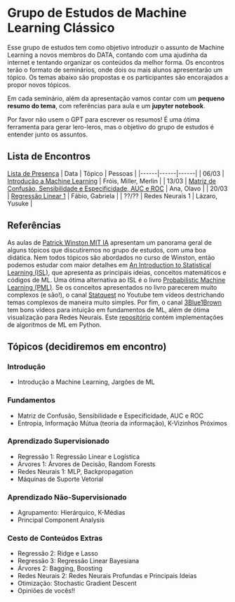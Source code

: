 # Grupo de Estudos de Machine Learning Clássico
Esse grupo de estudos tem como objetivo introduzir o assunto de Machine Learning a novos membros do DATA, 
contando com uma ajudinha da internet e tentando organizar os conteúdos da melhor forma.
Os encontros terão o formato de seminários, onde dois ou mais alunos apresentarão um tópico. Os temas abaixo são propostas e os participantes são encorajados a propor novos tópicos.

Em cada seminário, além da apresentação vamos contar com um **pequeno resumo do tema**, com referências para aula e um **jupyter notebook**. 

Por favor não usem o GPT para escrever os resumos! É uma ótima ferramenta para gerar lero-leros, mas o objetivo do grupo de estudos é entender junto os assuntos.


## Lista de Encontros
[Lista de Presença](https://docs.google.com/spreadsheets/d/1RFlnmhCNK8sZDEaeh0Mpsr8sJ8VKD_Kr6ZAW2Ik_6yw/edit?usp=sharing) 
| Data | Tópico | Pessoas |
|------|------|------|
| 06/03 | [Introdução a Machine Learning](meetings/mlc01/README.md) | Fróis, Miller, Merlin |
| 13/03 | [Matriz de Confusão, Sensibilidade e Especificidade, AUC e ROC](meetings/mlc02/README.md) | Ana, Olavo |
| 20/03 | [Regressão Linear 1](meetings/mlc03/README.md) | Fábio, Gabriela |
| ??/?? | Redes Neurais 1 | Lázaro, Yusuke |

## Referências
As aulas de [Patrick Winston MIT IA](https://www.youtube.com/watch?v=TjZBTDzGeGg&list=PLUl4u3cNGP63gFHB6xb-kVBiQHYe_4hSi) apresentam um panorama geral de alguns tópicos que discutiremos no grupo de estudos, com uma boa didática. Nem todos tópicos são abordados no curso de Winston, então podemos estudar com maior detalhes em [An Introduction to Statistical Learning (ISL)](https://www.statlearning.com/), que apresenta as principais ideias, conceitos matemáticos e códigos de ML. Uma ótima alternativa ao ISL é o livro [Probabilistic Machine Learning (PML)](https://probml.github.io/pml-book/book1.html). Se os conceitos apresentados no livro parecerem muito complexos (e são!), o canal [Statquest](https://www.youtube.com/@statquest) no Youtube tem vídeos destrichando temas complexos de maneira muito simples. Por fim, o canal [3Blue1Brown](https://www.youtube.com/@3blue1brown) tem bons vídeos para intuição em fundamentos de ML, além de ótima visualização para Redes Neurais. 
Este [repositório](https://github.com/zotroneneis/machine_learning_basics) contém implementações de algoritmos de ML em Python.

## Tópicos (decidiremos em encontro)
### Introdução
- Introdução a Machine Learning, Jargões de ML
### Fundamentos
- Matriz de Confusão, Sensibilidade e Especificidade, AUC e ROC
- Entropia, Informação Mútua (teoria da informação), K-Vizinhos Próximos
### Aprendizado Supervisionado
- Regressão 1: Regressão Linear e Logística
- Árvores 1: Árvores de Decisão, Random Forests
- Redes Neurais 1: MLP, Backpropagation
- Máquinas de Suporte Vetorial
### Aprendizado Não-Supervisionado
- Agrupamento: Hierárquico, K-Médias
- Principal Component Analysis

### Cesto de Conteúdos Extras
- Regressão 2: Ridge e Lasso
- Regressão 3: Regressão Linear Bayesiana
- Árvores 2: Bagging, Boosting
- Redes Neurais 2: Redes Neurais Profundas e Principais Ideias
- Otimização: Stochastic Gradient Descent
- Opiniões de vocês!!


